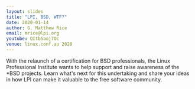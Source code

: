 ```yaml
---
layout: slides
title: "LPI, BSD, WTF?"
date: 2020-01-14
author: G. Matthew Rice
email: mrice@lpi.org
youtube: QItb5aoj7Oc
venue: linux.conf.au 2020
---
```

With the relaunch of a certification for BSD professionals, the Linux Professional Institute wants to help support and raise awareness of the *BSD projects. Learn what's next for this undertaking and share your ideas in how LPI can make it valuable to the free software community.
